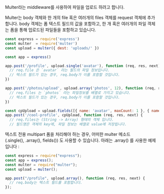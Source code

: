 Multer라는 middleware를 사용하여 파일을 업로드 하려고 합니다.

Multer는 body 객체와 한 개의 file 혹은 여러개의 files 객체를 request 객체에 추가합니다. body 객체는 폼 텍스트 필드의 값을 포함하고, 한 개 혹은 여러개의 파일 객체는 폼을 통해 업로드된 파일들을 포함하고 있습니다.

```javascript
const express = require('express')
const multer  = require('multer')
const upload = multer({ dest: 'uploads/' })

const app = express()

app.post('/profile', upload.single('avatar'), function (req, res, next) {
  // req.file 은 `avatar` 라는 필드의 파일 정보입니다.
  // 텍스트 필드가 있는 경우, req.body가 이를 포함할 것입니다.
})

app.post('/photos/upload', upload.array('photos', 12), function (req, res, next) {
  // req.files 는 `photos` 라는 파일정보를 배열로 가지고 있습니다.
  // 텍스트 필드가 있는 경우, req.body가 이를 포함할 것입니다.
})

const cpUpload = upload.fields([{ name: 'avatar', maxCount: 1 }, { name: 'gallery', maxCount: 8 }])
app.post('/cool-profile', cpUpload, function (req, res, next) {
  // req.files는 (String -> Array) 형태의 객체 입니다.
  // 필드명은 객체의 key에, 파일 정보는 배열로 value에 저장됩니다.
```

텍스트 전용 multipart 폼을 처리해야 하는 경우, 어떠한 multer 메소드 (.single(), .array(), fields()) 도 사용할 수 있습니다. 아래는 .array() 를 사용한 예제 입니다 :

```javascript
const express = require("express");
const app = express();
const multer = require("multer");
const upload = multer();

app.post("/profile", upload.array(), function (req, res, next) {
  // req.body는 텍스트 필드를 포함합니다.
});
```
